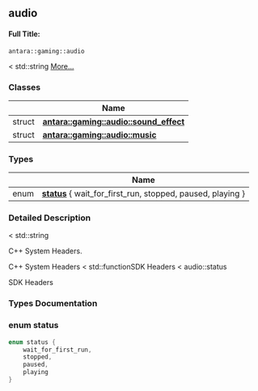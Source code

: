 

## audio

#### Full Title:
```
antara::gaming::audio
```




< std::string  [More...](#detailed-description)






### Classes

|                | Name           |
| -------------- | -------------- |
| struct | **[antara::gaming::audio::sound_effect](Classes/structantara_1_1gaming_1_1audio_1_1sound__effect.md)**  |
| struct | **[antara::gaming::audio::music](Classes/structantara_1_1gaming_1_1audio_1_1music.md)**  |

### Types

|                | Name           |
| -------------- | -------------- |
| enum | **[status](Namespaces/namespaceantara_1_1gaming_1_1audio.md#enum-status)** { wait_for_first_run, stopped, paused, playing } |






### Detailed Description

< std::string 

























C++ System Headers.

C++ System Headers < std::functionSDK Headers < audio::status

SDK Headers 



### Types Documentation

### enum status

```cpp
enum status {
    wait_for_first_run,
    stopped,
    paused,
    playing
}
```




































